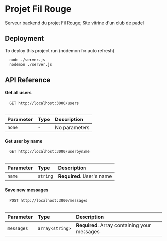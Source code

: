# Projet Fil Rouge

Serveur backend du projet Fil Rouge; Site vitrine d'un club de padel


## Deployment

To deploy this project run
(nodemon for auto refresh)

```bash
  node ./server.js
  nodemon ./server.js
```


## API Reference

#### Get all users

```http
  GET http://localhost:3000/users
  
```

| Parameter | Type     | Description                |
| :-------- | :------- | :------------------------- |
| `none`    | `-`      | No parameters              |


#### Get user by name

```http
  GET http://localhost:3000/userbyname
  
```

| Parameter | Type     | Description                     |
| :-------- | :------- | :------------------------------ |
| `name`    | `string`      | **Required**. User's name  |


#### Save new messages

```http
  POST http://localhost:3000/messages
  
```

| Parameter  | Type            | Description                                  |
| :--------- | :-------------- | :------------------------------------------- |
| `messages` | `array<string>` | **Required**. Array containing your messages |

